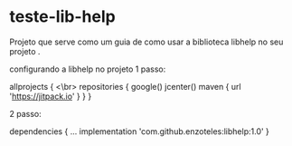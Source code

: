 # teste-lib-help
Projeto que serve como um guia de como usar a biblioteca libhelp no seu projeto .

configurando a libhelp no projeto
1 passo:

allprojects { <\br>
    repositories {
        google()
        jcenter()
        maven { url 'https://jitpack.io' }
    }
}

2 passo: 

dependencies {
  ...
  implementation 'com.github.enzoteles:libhelp:1.0'
}

